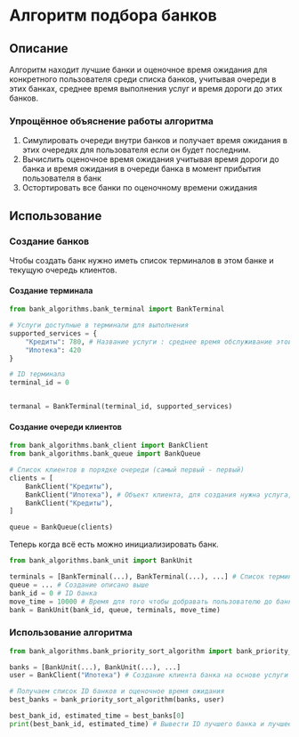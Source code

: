 # Алгоритм подбора банков
## Описание
Алгоритм находит лучшие банки и оценочное время ожидания для конкретного пользователя среди списка банков, учитывая очереди в этих банках, среднее время выполнения услуг и время дороги до этих банков.
### Упрощённое объяснение работы алгоритма
1. Симулировать очереди внутри банков и получает время ожидания в этих очередях для пользователя если он будет последним.
2. Вычислить оценочное время ожидания учитывая время дороги до банка и время ожидания в очереди банка в момент прибытия пользователя в банк
3. Остортировать все банки по оценочному времени ожидания
## Использование
### Создание банков
Чтобы создать банк нужно иметь список терминалов в этом банке и текущую очередь клиентов.
#### Создание терминала
```python
from bank_algorithms.bank_terminal import BankTerminal

# Услуги доступные в терминали для выполнения
supported_services = {
    "Кредиты": 780, # Название услуги : среднее время обслуживание этой услуги
    "Ипотека": 420
}

# ID терминала
terminal_id = 0


termanal = BankTerminal(terminal_id, supported_services)
```

#### Создание очереди клиентов
```python
from bank_algorithms.bank_client import BankClient
from bank_algorithms.bank_queue import BankQueue

# Список клиентов в порядке очереди (самый первый - первый)
clients = [
    BankClient("Кредиты"),
    BankClient("Ипотека"), # Объект клиента, для создания нужна услуга, которую он хочет
    BankClient("Кредиты"),
]

queue = BankQueue(clients)
```
Теперь когда всё есть можно инициализировать банк.
```python
from bank_algorithms.bank_unit import BankUnit

terminals = [BankTerminal(...), BankTerminal(...), ...] # Список терминалов, создание описано выше
queue = ... # Создание описано выше
bank_id = 0 # ID банка
move_time = 10000 # Время для того чтобы добравать пользователю до банка
bank = BankUnit(bank_id, queue, terminals, move_time)
```
### Использование алгоритма
```python
from bank_algorithms.bank_priority_sort_algorithm import bank_priority_sort_algorithm

banks = [BankUnit(...), BankUnit(...), ...]
user = BankClient("Ипотека") # Создание клиента банка на основе услуги которая нужна пользователю.

# Получаем список ID банков и оценочное время ожидания
best_banks = bank_priority_sort_algorithm(banks, user)

best_bank_id, estimated_time = best_banks[0]
print(best_bank_id, estimated_time) # Вывести ID лучшего банка и лучшее время ожидания.
```